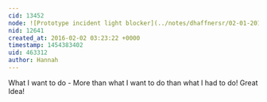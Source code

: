 ```yaml
---
cid: 13452
node: ![Prototype incident light blocker](../notes/dhaffnersr/02-01-2016/prototype-incident-light-blocker)
nid: 12641
created_at: 2016-02-02 03:23:22 +0000
timestamp: 1454383402
uid: 463312
author: Hannah
---
```


What I want to do - More than what I want to do than what I had to do! Great Idea!